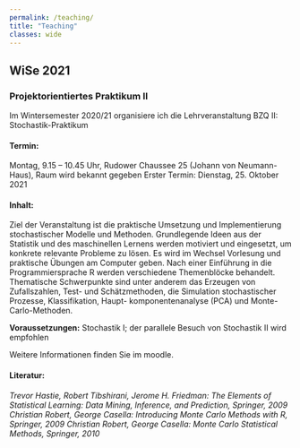 ```yaml
---
permalink: /teaching/
title: "Teaching"
classes: wide
---
```


## WiSe 2021

### Projektorientiertes Praktikum II  

Im Wintersemester 2020/21 organisiere ich die Lehrveranstaltung
BZQ II: Stochastik-Praktikum

#### Termin:
Montag,
 9.15 – 10.45 Uhr,
Rudower Chaussee 25 (Johann von Neumann-Haus), Raum wird bekannt gegeben
Erster Termin: Dienstag, 25. Oktober 2021

#### Inhalt:
Ziel der Veranstaltung ist die praktische Umsetzung und Implementierung stochastischer
Modelle und Methoden. Grundlegende Ideen aus der Statistik und des maschinellen Lernens
werden motiviert und eingesetzt, um konkrete relevante Probleme zu lösen. Es wird im
Wechsel Vorlesung und praktische Übungen am Computer geben. Nach einer Einführung in
die Programmiersprache R werden verschiedene Themenblöcke behandelt. Thematische
Schwerpunkte sind unter anderem das Erzeugen von Zufallszahlen, Test- und
Schätzmethoden,
 die Simulation stochastischer Prozesse, Klassifikation, Haupt-
komponentenanalyse (PCA) und Monte-Carlo-Methoden.

**Voraussetzungen:** Stochastik I; der parallele Besuch von Stochastik II wird empfohlen

Weitere Informationen finden Sie im moodle.

#### Literatur:
*Trevor Hastie, Robert Tibshirani, Jerome H. Friedman: The Elements of Statistical Learning:
Data Mining, Inference, and Prediction, Springer, 2009*
*Christian Robert, George Casella: Introducing Monte Carlo Methods with R, Springer, 2009*
*Christian Robert, George Casella: Monte Carlo Statistical Methods, Springer, 2010*

